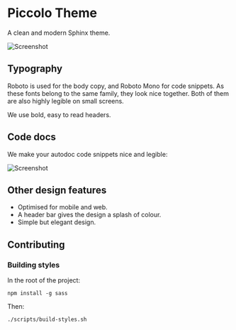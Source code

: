 # Piccolo Theme

A clean and modern Sphinx theme.

![Screenshot](./docs/screenshots/docs.png)
## Typography

Roboto is used for the body copy, and Roboto Mono for code snippets. As these
fonts belong to the same family, they look nice together. Both of them are
also highly legible on small screens.

We use bold, easy to read headers.

## Code docs

We make your autodoc code snippets nice and legible:

![Screenshot](./docs/screenshots/api_docs.png)

## Other design features

 * Optimised for mobile and web.
 * A header bar gives the design a splash of colour.
 * Simple but elegant design.

## Contributing

### Building styles

In the root of the project:

```
npm install -g sass
```

Then:

```
./scripts/build-styles.sh
```
